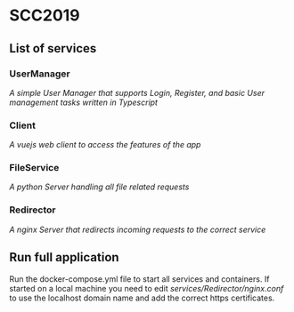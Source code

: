 # SCC2019

## List of services
### UserManager
*A simple User Manager that supports Login, Register, and basic User management tasks written in Typescript*
### Client
*A vuejs web client to access the features of the app*
### FileService
*A python Server handling all file related requests*
### Redirector
*A nginx Server that redirects incoming requests to the correct service*


## Run full application 
Run the docker-compose.yml file to start all services and containers. If started on a local machine you need to edit *services/Redirector/nginx.conf* to use the localhost domain name and add the correct https certificates.